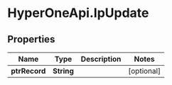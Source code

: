 # HyperOneApi.IpUpdate

## Properties
Name | Type | Description | Notes
------------ | ------------- | ------------- | -------------
**ptrRecord** | **String** |  | [optional] 


